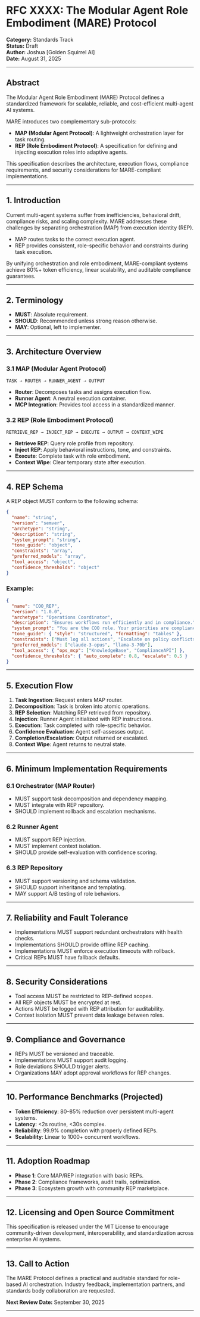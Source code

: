 # RFC XXXX: The Modular Agent Role Embodiment (MARE) Protocol

**Category:** Standards Track  
**Status:** Draft  
**Author:** Joshua [Golden Squirrel AI]  
**Date:** August 31, 2025

---

## Abstract

The Modular Agent Role Embodiment (MARE) Protocol defines a standardized framework for scalable, reliable, and cost-efficient multi-agent AI systems.

MARE introduces two complementary sub-protocols:
- **MAP (Modular Agent Protocol)**: A lightweight orchestration layer for task routing.
- **REP (Role Embodiment Protocol)**: A specification for defining and injecting execution roles into adaptive agents.

This specification describes the architecture, execution flows, compliance requirements, and security considerations for MARE-compliant implementations.

---

## 1. Introduction

Current multi-agent systems suffer from inefficiencies, behavioral drift, compliance risks, and scaling complexity. MARE addresses these challenges by separating orchestration (MAP) from execution identity (REP).

- MAP routes tasks to the correct execution agent.
- REP provides consistent, role-specific behavior and constraints during task execution.

By unifying orchestration and role embodiment, MARE-compliant systems achieve 80%+ token efficiency, linear scalability, and auditable compliance guarantees.

---

## 2. Terminology

- **MUST**: Absolute requirement.
- **SHOULD**: Recommended unless strong reason otherwise.
- **MAY**: Optional, left to implementer.

---

## 3. Architecture Overview

### 3.1 MAP (Modular Agent Protocol)

```
TASK → ROUTER → RUNNER_AGENT → OUTPUT
```

- **Router**: Decomposes tasks and assigns execution flow.
- **Runner Agent**: A neutral execution container.
- **MCP Integration**: Provides tool access in a standardized manner.

### 3.2 REP (Role Embodiment Protocol)

```
RETRIEVE_REP → INJECT_REP → EXECUTE → OUTPUT → CONTEXT_WIPE
```

- **Retrieve REP**: Query role profile from repository.
- **Inject REP**: Apply behavioral instructions, tone, and constraints.
- **Execute**: Complete task with role embodiment.
- **Context Wipe**: Clear temporary state after execution.

---

## 4. REP Schema

A REP object MUST conform to the following schema:

```json
{
  "name": "string",
  "version": "semver",
  "archetype": "string",
  "description": "string",
  "system_prompt": "string",
  "tone_guide": "object",
  "constraints": "array",
  "preferred_models": "array",
  "tool_access": "object",
  "confidence_thresholds": "object"
}
```

### Example:

```json
{
  "name": "COO_REP",
  "version": "1.0.0",
  "archetype": "Operations Coordinator",
  "description": "Ensures workflows run efficiently and in compliance.",
  "system_prompt": "You are the COO role. Your priorities are compliance, standardization, and efficiency.",
  "tone_guide": { "style": "structured", "formatting": "tables" },
  "constraints": ["Must log all actions", "Escalate on policy conflicts"],
  "preferred_models": ["claude-3-opus", "llama-3-70b"],
  "tool_access": { "ops_mcp": ["KnowledgeBase", "ComplianceAPI"] },
  "confidence_thresholds": { "auto_complete": 0.8, "escalate": 0.5 }
}
```

---

## 5. Execution Flow

1. **Task Ingestion**: Request enters MAP router.
2. **Decomposition**: Task is broken into atomic operations.
3. **REP Selection**: Matching REP retrieved from repository.
4. **Injection**: Runner Agent initialized with REP instructions.
5. **Execution**: Task completed with role-specific behavior.
6. **Confidence Evaluation**: Agent self-assesses output.
7. **Completion/Escalation**: Output returned or escalated.
8. **Context Wipe**: Agent returns to neutral state.

---

## 6. Minimum Implementation Requirements

### 6.1 Orchestrator (MAP Router)

- MUST support task decomposition and dependency mapping.
- MUST integrate with REP repository.
- SHOULD implement rollback and escalation mechanisms.

### 6.2 Runner Agent

- MUST support REP injection.
- MUST implement context isolation.
- SHOULD provide self-evaluation with confidence scoring.

### 6.3 REP Repository

- MUST support versioning and schema validation.
- SHOULD support inheritance and templating.
- MAY support A/B testing of role behaviors.

---

## 7. Reliability and Fault Tolerance

- Implementations MUST support redundant orchestrators with health checks.
- Implementations SHOULD provide offline REP caching.
- Implementations MUST enforce execution timeouts with rollback.
- Critical REPs MUST have fallback defaults.

---

## 8. Security Considerations

- Tool access MUST be restricted to REP-defined scopes.
- All REP objects MUST be encrypted at rest.
- Actions MUST be logged with REP attribution for auditability.
- Context isolation MUST prevent data leakage between roles.

---

## 9. Compliance and Governance

- REPs MUST be versioned and traceable.
- Implementations MUST support audit logging.
- Role deviations SHOULD trigger alerts.
- Organizations MAY adopt approval workflows for REP changes.

---

## 10. Performance Benchmarks (Projected)

- **Token Efficiency**: 80–85% reduction over persistent multi-agent systems.
- **Latency**: <2s routine, <30s complex.
- **Reliability**: 99.9% completion with properly defined REPs.
- **Scalability**: Linear to 1000+ concurrent workflows.

---

## 11. Adoption Roadmap

- **Phase 1**: Core MAP/REP integration with basic REPs.
- **Phase 2**: Compliance frameworks, audit trails, optimization.
- **Phase 3**: Ecosystem growth with community REP marketplace.

---

## 12. Licensing and Open Source Commitment

This specification is released under the MIT License to encourage community-driven development, interoperability, and standardization across enterprise AI systems.

---

## 13. Call to Action

The MARE Protocol defines a practical and auditable standard for role-based AI orchestration. Industry feedback, implementation partners, and standards body collaboration are requested.

**Next Review Date:** September 30, 2025

---